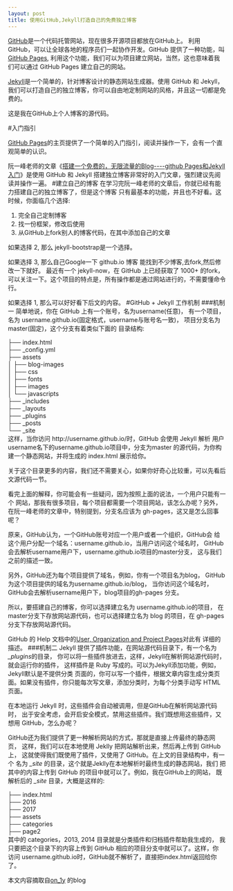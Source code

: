 ---layout: posttitle: 使用GitHub,Jekyll打造自己的免费独立博客---[GitHub](https://github.com/)是一个代码托管网站，现在很多开源项目都放在GitHub上。 利用GitHub，可以让全球各地的程序员们一起协作开发。GitHub 提供了一种功能，叫 [GitHub Pages](https://pages.github.com/), 利用这个功能，我们可以为项目建立网站，当然，这也意味着我们可以通过 GitHub Pages 建立自己的网站。[Jekyll](http://jekyll.com.cn/)是一个简单的，针对博客设计的静态网站生成器。使用 GitHub 和 Jekyll，我们可以打造自己的独立博客，你可以自由地定制网站的风格，并且这一切都是免费的。这是我在GitHub上个人博客的源代码。#入门指引[GitHub Pages](https://pages.github.com/)的主页提供了一个简单的入门指引，阅读并操作一下，会有一个直观简单的认识。阮一峰老师的文章《[搭建一个免费的，无限流量的Blog----github Pages和Jekyll入门](http://www.ruanyifeng.com/blog/2012/08/blogging_with_jekyll.html)》是使用 GitHub 和 Jekyll 搭建独立博客非常好的入门文章，强烈建议先阅读并操作一遍。#建立自己的博客在学习完阮一峰老师的文章后，你就已经有能力搭建自己的独立博客了，但是这个博客 只有最基本的功能，并且也不好看。这时候，你面临几个选择: 1. 完全自己定制博客 2. 找一份框架，修改后使用 3. 从GitHub上fork别人的博客代码，在其中添加自己的文章<!-- more -->如果选择 2, 那么 jekyll-bootstrap是一个选择。 如果选择 3, 那么自己Google一下 github.io 博客 能找到不少博客,去fork,然后修改一下就好。 最近有一个 jekyll-now，在 GitHub 上已经获取了 1000+ 的fork，可以关注一下。这个项目的特点是，所有操作都是通过网站进行的，不需要懂命令行。如果选择 1, 那么可以好好看下后文的内容。#GitHub + Jekyll 工作机制###机制一   简单地说，你在 GitHub 上有一个账号，名为username(任意)， 有一个项目，名为 username.github.io(固定格式，username与账号名一致)， 项目分支名为 master(固定)，这个分支有着类似下面的 目录结构:<div class="message">├── index.html  <br />├── _config.yml  <br />├── assets  <br />│   ├── blog-images  <br />│   ├── css  <br />│   ├── fonts  <br />│   ├── images  <br />│   └── javascripts  <br />├── _includes  <br />├── _layouts  <br />├── _plugins  <br />├── _posts  <br />└── _site  <br /></div>这样，当你访问 http://username.github.io/时，GitHub 会使用 Jekyll 解析 用户 username名下的username.github.io项目中，分支为master 的源代码，为你构建一个静态网站，并将生成的 index.html 展示给你。关于这个目录更多的内容，我们还不需要关心，如果你好奇心比较重，可以先看后文源代码一节。看完上面的解释，你可能会有一些疑问，因为按照上面的说法，一个用户只能有一个 网站，那我有很多项目，每个项目都需要一个项目网站，该怎么办呢？另外，在阮一峰老师的文章中，特别提到，分支名应该为 gh-pages，这又是怎么回事呢？原来，GitHub认为，一个GitHub账号对应一个用户或者一个组织，GitHub会 给这个用户分配一个域名：username.github.io，当用户访问这个域名时， GitHub会去解析username用户下，username.github.io项目的master分支， 这与我们之前的描述一致。另外，GitHub还为每个项目提供了域名，例如，你有一个项目名为blog， GitHub为这个项目提供的域名为username.github.io/blog， 当你访问这个域名时，GitHub会去解析username用户下，blog项目的gh-pages 分支。所以，要搭建自己的博客，你可以选择建立名为 username.github.io的项目， 在master分支下存放网站源代码，也可以选择建立名为 blog 的项目，在 gh-pages分支下存放网站源代码。GitHub 的 Help 文档中的[User, Organization and Project Pages](https://help.github.com/articles/user-organization-and-project-pages/)对此有 详细的描述。###机制二Jekyll 提供了插件功能，在网站源代码目录下，有一个名为 <em>_plugins</em>的目录， 你可以将一些插件放进去，这样，Jekyll在解析网站源代码时，就会运行你的插件， 这样插件是 Ruby 写成的。可以为Jekyll添加功能，例如，Jekyll默认是不提供分类 页面的，你可以写一个插件，根据文章内容生成分类页面。如果没有插件，你只能每次写文章，添加分类时，为每个分类手动写 HTML 页面。在本地运行 Jekyll 时，这些插件会自动被调用，但是GitHub在解析网站源代码时， 出于安全考虑，会开启安全模式，禁用这些插件。我们既想用这些插件，又想用 GitHub，怎么办呢？GitHub还为我们提供了更一种解析网站的方式，那就是直接上传最终的静态网页， 这样，我们可以在本地使用 Jeklly 把网站解析出来，然后再上传到 GitHub上， 这就使得我们既使用了插件，又使用了 GitHub。在上文的目录结构中，有一个 名为<em> _site</em> 的目录，这个就是Jeklly在本地解析时最终生成的静态网站，我们 把其中的内容上传到 GitHub 的项目中就可以了。例如，我在GitHub上的网站， 既解析后的<em> _site</em> 目录，大概是这样的:<div class="message">├── index.html  <br />├── 2016  <br />├── 2017  <br />├── assets  <br />├── categories  <br />├── page2  <br /></div>其中的 categories，2013, 2014 目录就是分类插件和归档插件帮助我生成的， 我只要把这个目录下的内容上传到 GitHub 相应的项目分支中就可以了。这样，你 访问 username.github.io时，GitHub就不解析了，直接把index.html返回给你了。本文内容摘取自[on_1y](http://blog.csdn.net/on_1y/article/details/19259435) 的blog